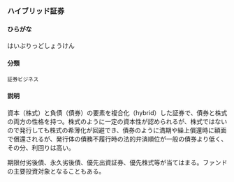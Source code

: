 <div style="display:none;">

## [あ行](securities-terms?id=あ行)
## [か行](securities-terms?id=か行)
## [さ行](securities-terms?id=さ行)
## [た行](securities-terms?id=た行)
## [な行](securities-terms?id=な行)
## [は行](securities-terms?id=は行)

</div>

### ハイブリッド証券

#### ひらがな

はいぶりっどしょうけん

#### 分類

`証券ビジネス`

#### 説明

資本（株式）と負債（債券）の要素を複合化（hybrid）した証券で、債券と株式の両方の性格を持つ。株式のように一定の資本性が認められるが、株式ではないので発行しても株式の希薄化が回避でき、債券のように満期や繰上償還時に額面で償還されるが、発行体の債務不履行時の法的弁済順位が一般の債券より低く、その分、利回りは高い。
 
期限付劣後債、永久劣後債、優先出資証券、優先株式等が当てはまる。ファンドの主要投資対象となることもある。

<div style="display:none;">

## [ま行](securities-terms?id=ま行)
## [や行](securities-terms?id=や行)
## [ら行](securities-terms?id=ら行)
## [わ行](securities-terms?id=わ行)
## [英数字・記号](securities-terms?id=英数字・記号)

</div>


